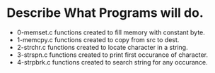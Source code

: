 # Describe What Programs will do.
- 0-memset.c functions created to fill memory with constant byte.
- 1-memcpy.c functions created to copy from src to dest.
- 2-strchr.c functions created to locate character in a string.
- 3-strspn.c functions created to print first occurance of character.
- 4-strpbrk.c functions created to search string for any occurance.    
